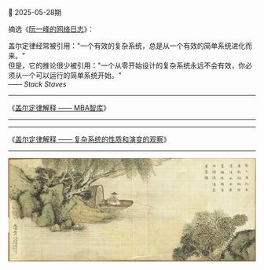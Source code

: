 📖 2025-05-28期

摘选《[阮一峰的网络日志](https://www.ruanyifeng.com/blog/2025/05/weekly-issue-349.html)》：

盖尔定律经常被引用："一个有效的复杂系统，总是从一个有效的简单系统进化而来。" <br>
但是，它的推论很少被引用："一个从零开始设计的复杂系统永远不会有效，你必须从一个可以运行的简单系统开始。" <br>
—— _Stack Staves_

---

《[盖尔定律解释 —— MBA智库](https://wiki.mbalib.com/wiki/%E9%AB%98%E5%B0%94%E5%AE%9A%E5%BE%8B)》

---

---

《[盖尔定律解释 —— 复杂系统的性质和演变的观察](https://www.jdon.com/68896.html)》

---

![](../../../assets/img/d/D_101.png)